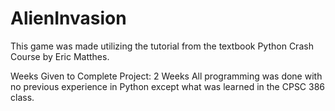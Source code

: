 # AlienInvasion

This game was made utilizing the tutorial from the textbook Python Crash Course by Eric Matthes.

Weeks Given to Complete Project: 2 Weeks
All programming was done with no previous experience in Python except what was learned in the CPSC 386 class.
